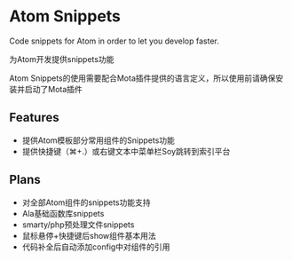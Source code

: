 # Atom Snippets

Code snippets for Atom in order to let you develop faster. 

为Atom开发提供snippets功能

Atom Snippets的使用需要配合Mota插件提供的语言定义，所以使用前请确保安装并启动了Mota插件

## Features

- 提供Atom模板部分常用组件的Snippets功能
- 提供快捷键（⌘+.）或右键文本中菜单栏Soy跳转到索引平台

## Plans

- 对全部Atom组件的snippets功能支持
- Ala基础函数库snippets
- smarty/php预处理文件snippets
- 鼠标悬停+快捷键后show组件基本用法
- 代码补全后自动添加config中对组件的引用